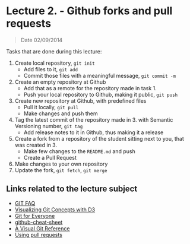 # Lecture 2. - Github forks and pull requests

> Date 02/09/2014


Tasks that are done during this lecture:

1. Create local repository, `git init`
    - Add files to it, `git add`
    - Commit those files with a meaningful message, `git commit -m`
2. Create an empty repository at Github
    - Add that as a remote for the repository made in task 1.
    - Push your local repository to Github, making it public, `git push`
3. Create new repository at Github, with predefined files
    - Pull it locally, `git pull`
    - Make changes and push them
4. Tag the latest commit of the repository made in 3. with Semantic Versioning number, `git tag`
    - Add release notes to it in Github, thus making it a release
5. Create a fork from a repository of the student sitting next to you, that was created in 3.
    - Make few changes to the `README.md` and push
    - Create a Pull Request
6. Make changes to your own repository
7. Update the fork, `git fetch`, `git merge`




## Links related to the lecture subject

* [GIT FAQ](http://gitfaq.org/ "Help without manpages")
* [Visualizing Git Concepts with D3](http://www.wei-wang.com/ExplainGitWithD3/ "Visualizing Git Concepts with D3")
* [Git for Everyone](http://anotheruiguy.gitbooks.io/gitforeveryone/ "Git for Everyone")
* [github-cheat-sheet](https://github.com/tiimgreen/github-cheat-sheet "A list of cool features of Git and GitHub")
* [A Visual Git Reference](http://marklodato.github.io/visual-git-guide/index-en.html "A Visual Git Reference")
* [Using pull requests](https://help.github.com/articles/using-pull-requests "Github - Using pull requests")
